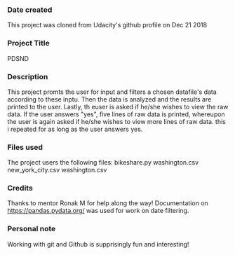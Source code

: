 ### Date created
This project was cloned from Udacity's github profile on Dec 21 2018

### Project Title
PDSND

### Description
This project promts the user for input and filters a chosen datafile's data according to these inptu. Then the data is analyzed and the results are printed to the user. Lastly, th euser is asked if he/she wishes to view the raw data. If the user answers "yes", five lines of raw data is printed, whereupon the user is again asked if he/she wishes to view more lines of raw data. this i repeated for as long as the user answers yes.

### Files used
The project users the following files:
bikeshare.py
washington.csv
new_york_city.csv
washington.csv

### Credits
Thanks to mentor Ronak M for help along the way!
Documentation on https://pandas.pydata.org/ was used for work on date filtering.

### Personal note
Working with git and Github is supprisingly fun and interesting!

